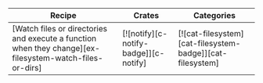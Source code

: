 | Recipe | Crates | Categories |
|--------|--------|------------|
| [Watch files or directories and execute a function when they change][ex-filesystem-watch-files-or-dirs] | [![notify][c-notify-badge]][c-notify] | [![cat-filesystem][cat-filesystem-badge]][cat-filesystem] |

<div class="hidden">
</div>
